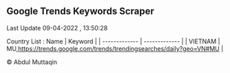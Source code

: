 

## Google Trends Keywords Scraper 
 
Last Update 09-04-2022 , 13:50:28

Country List :
 Name  | Keyword |
| ------------- | ------------- |
| VIETNAM | MU,https://trends.google.com/trends/trendingsearches/daily?geo=VN#MU |



© Abdul Muttaqin 

